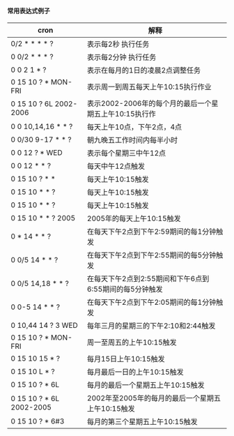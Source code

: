#### 常用表达式例子

|cron|解释|
|---|---|
|0/2 * * * * ?|表示每2秒 执行任务|
|0 0/2 * * * ?| 表示每2分钟 执行任务|
|0 0 2 1 * ?|表示在每月的1日的凌晨2点调整任务|
|0 15 10 ? * MON-FRI|表示周一到周五每天上午10:15执行作业|
|0 15 10 ? 6L 2002-2006|表示2002-2006年的每个月的最后一个星期五上午10:15执行作|
|0 0 10,14,16 * * ?|每天上午10点，下午2点，4点 |
|0 0/30 9-17 * * ?|朝九晚五工作时间内每半小时 |
|0 0 12 ? * WED| 表示每个星期三中午12点 |
|0 0 12 * * ?|每天中午12点触发 |
|0 15 10 ? * *| 每天上午10:15触发 |
|0 15 10 * * ?|  每天上午10:15触发 |
|0 15 10 * * ?| 每天上午10:15触发 |
|0 15 10 * * ? 2005| 2005年的每天上午10:15触发 |
|0 * 14 * * ?|  在每天下午2点到下午2:59期间的每1分钟触发 |
|0 0/5 14 * * ?| 在每天下午2点到下午2:55期间的每5分钟触发 |
|0 0/5 14,18 * * ?|  在每天下午2点到2:55期间和下午6点到6:55期间的每5分钟触发 |
|0 0-5 14 * * ?| 在每天下午2点到下午2:05期间的每1分钟触发 |
|0 10,44 14 ? 3 WED| 每年三月的星期三的下午2:10和2:44触发 |
|0 15 10 ? * MON-FRI| 周一至周五的上午10:15触发 |
|0 15 10 15 * ?| 每月15日上午10:15触发 |
|0 15 10 L * ?| 每月最后一日的上午10:15触发 |
|0 15 10 ? * 6L| 每月的最后一个星期五上午10:15触发 |
|0 15 10 ? * 6L 2002-2005|2002年至2005年的每月的最后一个星期五上午10:15触发 |
|0 15 10 ? * 6#3|每月的第三个星期五上午10:15触发|